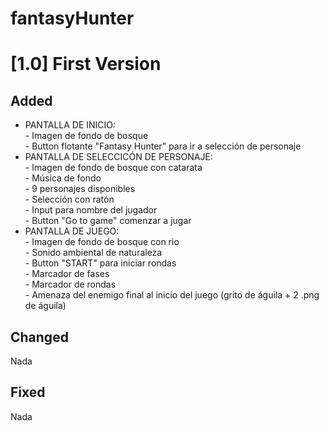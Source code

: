 # fantasyHunter

<h1>[1.0] First Version</h1>

<h2>Added</h2>

- PANTALLA DE INICIO:<br>- Imagen de fondo de bosque <br>- Button flotante "Fantasy Hunter" para ir a selección de personaje
- PANTALLA DE SELECCICÓN DE PERSONAJE:<br>- Imagen de fondo de bosque con catarata <br>- Música de fondo <br>- 9 personajes disponibles <br>- Selección con ratón <br>- Input para nombre del jugador <br>- Button "Go to game" comenzar a jugar
- PANTALLA DE JUEGO: <br>- Imagen de fondo de bosque con rio <br>- Sonido ambiental de naturaleza <br>- Button "START" para iniciar rondas <br>- Marcador de fases <br>- Marcador de rondas <br>- Amenaza del enemigo final al inicio del juego (grito de águila + 2 .png de águila)


<h2>Changed</h2>

Nada

<h2>Fixed</h2>

Nada


